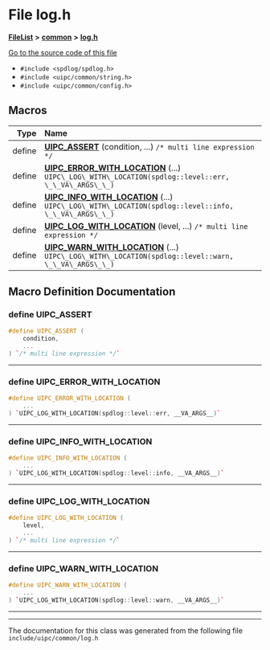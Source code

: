 

# File log.h



[**FileList**](files.md) **>** [**common**](dir_fe04c8fb910be76d82cd33e795163b9b.md) **>** [**log.h**](log_8h.md)

[Go to the source code of this file](log_8h_source.md)



* `#include <spdlog/spdlog.h>`
* `#include <uipc/common/string.h>`
* `#include <uipc/common/config.h>`
































































## Macros

| Type | Name |
| ---: | :--- |
| define  | [**UIPC\_ASSERT**](log_8h.md#define-uipc_assert) (condition, ...) `/* multi line expression */`<br> |
| define  | [**UIPC\_ERROR\_WITH\_LOCATION**](log_8h.md#define-uipc_error_with_location) (...) `UIPC\_LOG\_WITH\_LOCATION(spdlog::level::err, \_\_VA\_ARGS\_\_)`<br> |
| define  | [**UIPC\_INFO\_WITH\_LOCATION**](log_8h.md#define-uipc_info_with_location) (...) `UIPC\_LOG\_WITH\_LOCATION(spdlog::level::info, \_\_VA\_ARGS\_\_)`<br> |
| define  | [**UIPC\_LOG\_WITH\_LOCATION**](log_8h.md#define-uipc_log_with_location) (level, ...) `/* multi line expression */`<br> |
| define  | [**UIPC\_WARN\_WITH\_LOCATION**](log_8h.md#define-uipc_warn_with_location) (...) `UIPC\_LOG\_WITH\_LOCATION(spdlog::level::warn, \_\_VA\_ARGS\_\_)`<br> |

## Macro Definition Documentation





### define UIPC\_ASSERT 

```C++
#define UIPC_ASSERT (
    condition,
    ...
) `/* multi line expression */`
```




<hr>



### define UIPC\_ERROR\_WITH\_LOCATION 

```C++
#define UIPC_ERROR_WITH_LOCATION (
    ...
) `UIPC_LOG_WITH_LOCATION(spdlog::level::err, __VA_ARGS__)`
```




<hr>



### define UIPC\_INFO\_WITH\_LOCATION 

```C++
#define UIPC_INFO_WITH_LOCATION (
    ...
) `UIPC_LOG_WITH_LOCATION(spdlog::level::info, __VA_ARGS__)`
```




<hr>



### define UIPC\_LOG\_WITH\_LOCATION 

```C++
#define UIPC_LOG_WITH_LOCATION (
    level,
    ...
) `/* multi line expression */`
```




<hr>



### define UIPC\_WARN\_WITH\_LOCATION 

```C++
#define UIPC_WARN_WITH_LOCATION (
    ...
) `UIPC_LOG_WITH_LOCATION(spdlog::level::warn, __VA_ARGS__)`
```




<hr>

------------------------------
The documentation for this class was generated from the following file `include/uipc/common/log.h`

